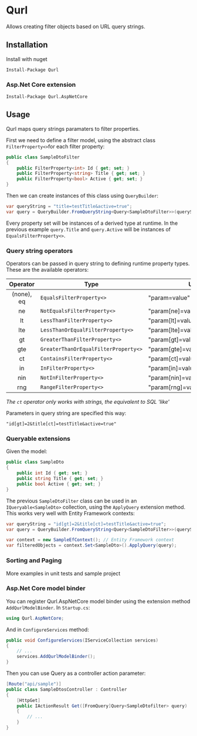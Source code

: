 # Qurl

Allows creating filter objects based on URL query strings.


## Installation

Install with nuget

    Install-Package Qurl
    

### Asp.Net Core extension

    Install-Package Qurl.AspNetCore
    

## Usage

Qurl maps query strings paramaters to filter properties.

First we need to define a filter model, using the abstract class `FilterProperty<>`for each filter property:
```csharp
public class SampleDtoFilter
{
    public FilterProperty<int> Id { get; set; }
    public FilterProperty<string> Title { get; set; }
    public FilterProperty<bool> Active { get; set; }
}
```

Then we can create instances of this class using `QueryBuilder`:

```csharp
var queryString = "title=testTitle&active=true";
var query = QueryBuilder.FromQueryString<Query<SampleDtoFilter>>(queryString);
```

Every property set will be instances of a derived type at runtime. In the previous example `query.Title` and `query.Active` will be instances of `EqualsFilterProperty<>`.

### Query string operators

Operators can be passed in query string to defining runtime property types. These are the available operators:

|Operator    |Type                                |Usage|
|:----------:|------------------------------------|-|
| (none), eq |`EqualsFilterProperty<>`            |"param=value"|
| ne         |`NotEqualsFilterProperty<>`         |"param[ne]=value|
| lt         |`LessThanFilterProperty<>`          |"param[lt]=value"|
| lte        |`LessThanOrEqualFilterProperty<>`   |"param[lte]=value"|
| gt         |`GreaterThanFilterProperty<>`       |"param[gt]=value"|
| gte        |`GreaterThanOrEqualFilterProperty<>`|"param[gte]=value"|
| ct         |`ContainsFilterProperty<>`          |"param[ct]=value"|
| in         |`InFilterProperty<>`                |"param[in]=value1,value2,valuen"|
| nin        |`NotInFilterProperty<>`             |"param[nin]=value1,value2,valuen"|
| rng        |`RangeFilterProperty<>`             |"param[rng]=valueFrom,valueTo"|

*The `ct` operator only works with strings, the equivalent to SQL 'like'*

Parameters in query string are specified this way:
    
    "id[gt]=2&title[ct]=testTitle&active=true"
    

### Queryable extensions

Given the model:

```csharp
public class SampleDto
{
    public int Id { get; set; }
    public string Title { get; set; }
    public bool Active { get; set; }
}
```

The previous `SampleDtoFilter` class can be used in an `IQueryable<SampleDto>` collection, using the `ApplyQuery` extension method. This works very well with Entity Framework contexts:

```csharp
var queryString = "id[gt]=2&title[ct]=testTitle&active=true";
var query = QueryBuilder.FromQueryString<Query<SampleDtoFilter>>(queryString);

var context = new SampleEfContext(); // Entity Framework context
var filteredObjects = context.Set<SampleDto>().ApplyQuery(query);
```

### Sorting and Paging

More examples in unit tests and sample project

### Asp.Net Core model binder

You can register Qurl.AspNetCore model binder using the extension method `AddQurlModelBinder`. In `Startup.cs`:

```csharp
using Qurl.AspNetCore;
```
And in `ConfigureServices` method:
```csharp
public void ConfigureServices(IServiceCollection services)
{
    // ...
    services.AddQurlModelBinder();
}
```
Then you can use Query as a controller action parameter:

```csharp
[Route("api/sample")]
public class SampleDtosController : Controller
{
    [HttpGet]
    public IActionResult Get([FromQuery]Query<SampleDtofilter> query)
    {
        // ...
    }
}
```

